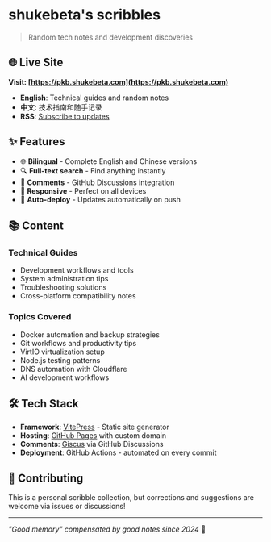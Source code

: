 # shukebeta's scribbles

> Random tech notes and development discoveries

## 🌐 Live Site
**Visit: [https://pkb.shukebeta.com](https://pkb.shukebeta.com)**

- **English**: Technical guides and random notes
- **中文**: 技术指南和随手记录 
- **RSS**: [Subscribe to updates](https://pkb.shukebeta.com/feed.rss)

## ✨ Features

- 🌐 **Bilingual** - Complete English and Chinese versions
- 🔍 **Full-text search** - Find anything instantly 
- 💬 **Comments** - GitHub Discussions integration
- 📱 **Responsive** - Perfect on all devices
- 🚀 **Auto-deploy** - Updates automatically on push

## 📚 Content

### Technical Guides
- Development workflows and tools
- System administration tips
- Troubleshooting solutions
- Cross-platform compatibility notes

### Topics Covered
- Docker automation and backup strategies
- Git workflows and productivity tips  
- VirtIO virtualization setup
- Node.js testing patterns
- DNS automation with Cloudflare
- AI development workflows

## 🛠 Tech Stack

- **Framework**: [VitePress](https://vitepress.dev) - Static site generator
- **Hosting**: [GitHub Pages](https://pages.github.com) with custom domain
- **Comments**: [Giscus](https://giscus.app) via GitHub Discussions
- **Deployment**: GitHub Actions - automated on every commit

## 📝 Contributing

This is a personal scribble collection, but corrections and suggestions are welcome via issues or discussions!

---

*"Good memory" compensated by good notes since 2024* 📝
